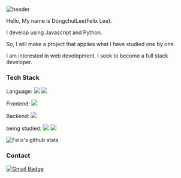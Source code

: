 ![header](https://capsule-render.vercel.app/api?type=waving&&color=auto&text=%20FELIX%20%20&height=200&fontSize=100)

Hello, My name is DongchulLee(Felix Lee).

I develop using Javascript and Python.

So, I will make a project that applies what I have studied one by one.

I am interested in web development. I seek to become a full stack developer.

### Tech Stack
Language:
<img src="https://img.shields.io/badge/JavaScript-F7DF1E?style=flat&logo=JavaScript&logoColor=black"/></a>
<img src="https://img.shields.io/badge/Python-3776AB?style=flat&logo=Python&logoColor=white"/></a>

Frontend:
<img src="https://img.shields.io/badge/Vue.js-4FC08D?style=flat&logo=Vue.js&logoColor=white"/></a>

Backend:
<img src="https://img.shields.io/badge/Node.js-339933?style=flat&logo=Node.js&logoColor=white"/></a>

being studied:
<img src="https://img.shields.io/badge/HTML5-E34F26?style=flat&logo=HTML5&logoColor=white"/></a>
<img src="https://img.shields.io/badge/CSS3-1572B6?style=flat&logo=CSS3&logoColor=white"/></a>

![Felix's github stats](https://github-readme-stats.vercel.app/api?username=Felix0708&show_icons=true)

### Contact
[![Gmail Badge](https://img.shields.io/badge/Gmail-d14836?style=flat-square&logo=Gmail&logoColor=white&link=mailto:chuls0708@gmail.com)](mailto:chuls0708n@gmail.com)
